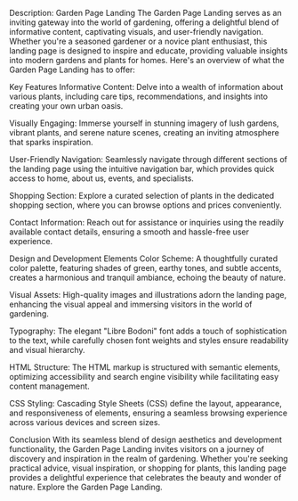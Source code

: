 Description: Garden Page Landing
The Garden Page Landing serves as an inviting gateway into the world of gardening, offering a delightful blend of informative content, captivating visuals, and user-friendly navigation. Whether you're a seasoned gardener or a novice plant enthusiast, this landing page is designed to inspire and educate, providing valuable insights into modern gardens and plants for homes. Here's an overview of what the Garden Page Landing has to offer:

Key Features
Informative Content: Delve into a wealth of information about various plants, including care tips, recommendations, and insights into creating your own urban oasis.

Visually Engaging: Immerse yourself in stunning imagery of lush gardens, vibrant plants, and serene nature scenes, creating an inviting atmosphere that sparks inspiration.

User-Friendly Navigation: Seamlessly navigate through different sections of the landing page using the intuitive navigation bar, which provides quick access to home, about us, events, and specialists.

Shopping Section: Explore a curated selection of plants in the dedicated shopping section, where you can browse options and prices conveniently.

Contact Information: Reach out for assistance or inquiries using the readily available contact details, ensuring a smooth and hassle-free user experience.

Design and Development Elements
Color Scheme: A thoughtfully curated color palette, featuring shades of green, earthy tones, and subtle accents, creates a harmonious and tranquil ambiance, echoing the beauty of nature.

Visual Assets: High-quality images and illustrations adorn the landing page, enhancing the visual appeal and immersing visitors in the world of gardening.

Typography: The elegant "Libre Bodoni" font adds a touch of sophistication to the text, while carefully chosen font weights and styles ensure readability and visual hierarchy.

HTML Structure: The HTML markup is structured with semantic elements, optimizing accessibility and search engine visibility while facilitating easy content management.

CSS Styling: Cascading Style Sheets (CSS) define the layout, appearance, and responsiveness of elements, ensuring a seamless browsing experience across various devices and screen sizes.

Conclusion
With its seamless blend of design aesthetics and development functionality, the Garden Page Landing invites visitors on a journey of discovery and inspiration in the realm of gardening. Whether you're seeking practical advice, visual inspiration, or shopping for plants, this landing page provides a delightful experience that celebrates the beauty and wonder of nature. Explore the Garden Page Landing.
